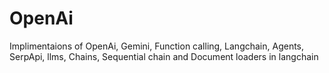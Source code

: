 # OpenAi
Implimentaions of OpenAi, Gemini, Function calling, Langchain, Agents, SerpApi, llms, Chains, Sequential chain and Document loaders in langchain
